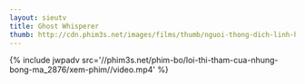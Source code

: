```yaml
---
layout: sieutv
title: Ghost Whisperer
thumb: http://cdn.phim3s.net/images/films/thumb/nguoi-thong-dich-linh-hon-ghost-whisperer-2012.jpg
---
```

{% include jwpadv src='//phim3s.net/phim-bo/loi-thi-tham-cua-nhung-bong-ma_2876/xem-phim//video.mp4' %}